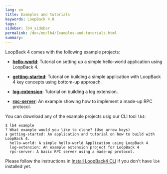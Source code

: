 ```yaml
---
lang: en
title: Examples and tutorials
keywords: LoopBack 4.0
tags:
sidebar: lb4_sidebar
permalink: /doc/en/lb4/Examples-and-tutorials.html
summary:
---
```


LoopBack 4 comes with the following example projects:

- **[hello-world](https://github.com/strongloop/loopback-next/tree/master/packages/example-hello-world)**:
  Tutorial on setting up a simple hello-world application using LoopBack 4.

- **[getting-started](https://github.com/strongloop/loopback-next/tree/master/packages/example-getting-started)**:
  Tutorial on building a simple application with LoopBack 4 key concepts using
  bottom-up approach.

- **[log-extension](https://github.com/strongloop/loopback-next/tree/master/packages/example-log-extension)**:
  Tutorial on building a log extension.

- **[rpc-server](https://github.com/strongloop/loopback-next/tree/master/packages/example-rpc-server)**:
  An example showing how to implement a made-up RPC protocol.

You can download any of the example projects usig our CLI tool `lb4`:


```
$ lb4 example
? What example would you like to clone? (Use arrow keys)
❯ getting-started: An application and tutorial on how to build with LoopBack 4.
  hello-world: A simple hello-world Application using LoopBack 4
  log-extension: An example extension project for LoopBack 4
  rpc-server: A basic RPC server using a made-up protocol.
```

Please follow the instructions in [Install LoopBack4 CLI](Getting-started.html#install-loopback-4-cli) if you don't have `lb4` installed yet.
